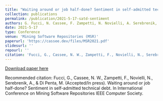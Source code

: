 ```yaml
---
title: "Waiting around or job half-done? Sentiment in self-admitted technical debt"
collection: publications
permalink: /publication/2021-5-17-satd-sentiment
authors: G. Fucci, N. Cassee, F. Zampetti, N. Novielli, A. Serebrenik, M. Di Penta
date: 2021-5-17
type: Conference
venue: 'Mining Software Repositories (MSR)'
paperurl: 'https://cassee.dev/files/MSR2021.pdf'
slidesurl: ''
repourl: ''
citation: 'Fucci, G., Cassee, N. W., Zampetti, F., Novielli, N., Serebrenik, A., &amp; Di Penta, M. (Accepted/In press). Waiting around or job half-done? Sentiment in self-admitted technical debt. In International Conference on Mining Software Repositories IEEE Computer Society.'
---
```


<a href='https://cassee.dev/files/MSR2021.pdf'>Download paper here</a>

Recommended citation: Fucci, G., Cassee, N. W., Zampetti, F., Novielli, N., Serebrenik, A., & Di Penta, M. (Accepted/In press). Waiting around or job half-done? Sentiment in self-admitted technical debt. In International Conference on Mining Software Repositories IEEE Computer Society.